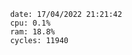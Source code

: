 

                date: 17/04/2022 21:21:42
                cpu: 0.1%
                ram: 18.8%
                cycles: 11940

                         